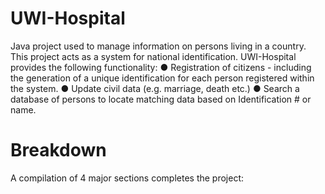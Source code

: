 # UWI-Hospital

Java project used to manage information on persons living in a country. This project acts as a system for national identification. UWI-Hospital provides the following functionality:
● Registration of citizens - including the generation of a unique identification for each person registered within the system.
● Update civil data (e.g. marriage, death etc.)
● Search a database of persons to locate matching data based on Identification #  or name.

# Breakdown

A compilation of 4 major sections completes the project:
 
